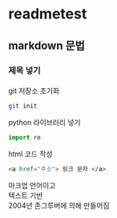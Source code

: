 # readmetest

## markdown 문법
### 제목 넣기
#### 
git 저장소 초기화
```bash
git init
```
python 라이브러리 넣기
```py
import re
```

html 코드 작성
```html
<a href="주소"> 링크 문자 </a>
```

마크업 언어이고   
텍스트 기반  
2004년 존그루버에 의해 만들어짐  

